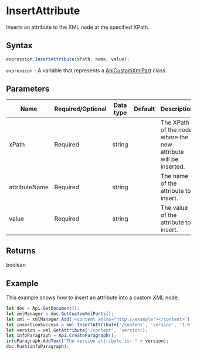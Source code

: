 # InsertAttribute

Inserts an attribute to the XML node at the specified XPath.

## Syntax

```javascript
expression.InsertAttribute(xPath, name, value);
```

`expression` - A variable that represents a [ApiCustomXmlPart](../ApiCustomXmlPart.md) class.

## Parameters

| **Name** | **Required/Optional** | **Data type** | **Default** | **Description** |
| ------------- | ------------- | ------------- | ------------- | ------------- |
xPath | Required | string |  | The XPath of the node where the new attribute will be inserted.
attributeName | Required | string |  | The name of the attribute to insert.
value | Required | string |  | The value of the attribute to insert.

## Returns

boolean

## Example

This example shows how to insert an attribute into a custom XML node.

```javascript editor-docx
let doc = Api.GetDocument();
let xmlManager = doc.GetCustomXmlParts();
let xml = xmlManager.Add('<content xmlms="http://example"></content>');
let insertionSuccess = xml.InsertAttribute('/content', 'version', '1.0');
let version = xml.GetAttribute('/content', 'version');
let infoParagraph = Api.CreateParagraph();
infoParagraph.AddText("The version attribute is: " + version);
doc.Push(infoParagraph);
```
